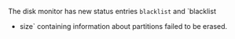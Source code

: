 The disk monitor has new status entries `blacklist` and `blacklist
  - size` containing information about partitions failed to be erased.
